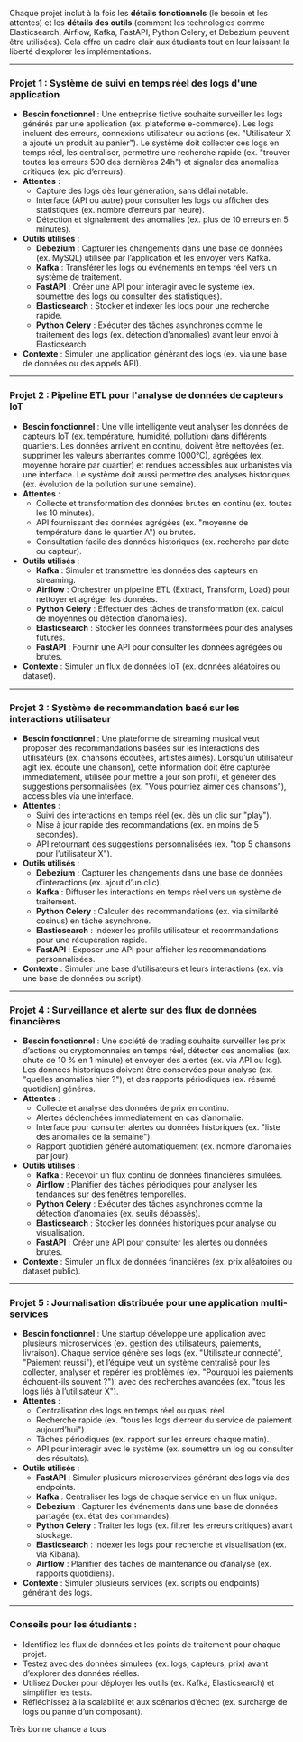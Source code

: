 Chaque projet inclut à la fois les **détails fonctionnels** (le besoin et les attentes) et les **détails des outils** (comment les technologies comme Elasticsearch, Airflow, Kafka, FastAPI, Python Celery, et Debezium peuvent être utilisées). 
Cela offre un cadre clair aux étudiants tout en leur laissant la liberté d’explorer les implémentations.

---

### Projet 1 : Système de suivi en temps réel des logs d'une application
- **Besoin fonctionnel** : Une entreprise fictive souhaite surveiller les logs générés par une application (ex. plateforme e-commerce). Les logs incluent des erreurs, connexions utilisateur ou actions (ex. "Utilisateur X a ajouté un produit au panier"). Le système doit collecter ces logs en temps réel, les centraliser, permettre une recherche rapide (ex. "trouver toutes les erreurs 500 des dernières 24h") et signaler des anomalies critiques (ex. pic d’erreurs).
- **Attentes** :
  - Capture des logs dès leur génération, sans délai notable.
  - Interface (API ou autre) pour consulter les logs ou afficher des statistiques (ex. nombre d’erreurs par heure).
  - Détection et signalement des anomalies (ex. plus de 10 erreurs en 5 minutes).
- **Outils utilisés** :
  - **Debezium** : Capturer les changements dans une base de données (ex. MySQL) utilisée par l’application et les envoyer vers Kafka.
  - **Kafka** : Transférer les logs ou événements en temps réel vers un système de traitement.
  - **FastAPI** : Créer une API pour interagir avec le système (ex. soumettre des logs ou consulter des statistiques).
  - **Elasticsearch** : Stocker et indexer les logs pour une recherche rapide.
  - **Python Celery** : Exécuter des tâches asynchrones comme le traitement des logs (ex. détection d’anomalies) avant leur envoi à Elasticsearch.
- **Contexte** : Simuler une application générant des logs (ex. via une base de données ou des appels API).

---

### Projet 2 : Pipeline ETL pour l'analyse de données de capteurs IoT
- **Besoin fonctionnel** : Une ville intelligente veut analyser les données de capteurs IoT (ex. température, humidité, pollution) dans différents quartiers. Les données arrivent en continu, doivent être nettoyées (ex. supprimer les valeurs aberrantes comme 1000°C), agrégées (ex. moyenne horaire par quartier) et rendues accessibles aux urbanistes via une interface. Le système doit aussi permettre des analyses historiques (ex. évolution de la pollution sur une semaine).
- **Attentes** :
  - Collecte et transformation des données brutes en continu (ex. toutes les 10 minutes).
  - API fournissant des données agrégées (ex. "moyenne de température dans le quartier A") ou brutes.
  - Consultation facile des données historiques (ex. recherche par date ou capteur).
- **Outils utilisés** :
  - **Kafka** : Simuler et transmettre les données des capteurs en streaming.
  - **Airflow** : Orchestrer un pipeline ETL (Extract, Transform, Load) pour nettoyer et agréger les données.
  - **Python Celery** : Effectuer des tâches de transformation (ex. calcul de moyennes ou détection d’anomalies).
  - **Elasticsearch** : Stocker les données transformées pour des analyses futures.
  - **FastAPI** : Fournir une API pour consulter les données agrégées ou brutes.
- **Contexte** : Simuler un flux de données IoT (ex. données aléatoires ou dataset).

---

### Projet 3 : Système de recommandation basé sur les interactions utilisateur
- **Besoin fonctionnel** : Une plateforme de streaming musical veut proposer des recommandations basées sur les interactions des utilisateurs (ex. chansons écoutées, artistes aimés). Lorsqu’un utilisateur agit (ex. écoute une chanson), cette information doit être capturée immédiatement, utilisée pour mettre à jour son profil, et générer des suggestions personnalisées (ex. "Vous pourriez aimer ces chansons"), accessibles via une interface.
- **Attentes** :
  - Suivi des interactions en temps réel (ex. dès un clic sur "play").
  - Mise à jour rapide des recommandations (ex. en moins de 5 secondes).
  - API retournant des suggestions personnalisées (ex. "top 5 chansons pour l’utilisateur X").
- **Outils utilisés** :
  - **Debezium** : Capturer les changements dans une base de données d’interactions (ex. ajout d’un clic).
  - **Kafka** : Diffuser les interactions en temps réel vers un système de traitement.
  - **Python Celery** : Calculer des recommandations (ex. via similarité cosinus) en tâche asynchrone.
  - **Elasticsearch** : Indexer les profils utilisateur et recommandations pour une récupération rapide.
  - **FastAPI** : Exposer une API pour afficher les recommandations personnalisées.
- **Contexte** : Simuler une base d’utilisateurs et leurs interactions (ex. via une base de données ou script).

---

### Projet 4 : Surveillance et alerte sur des flux de données financières
- **Besoin fonctionnel** : Une société de trading souhaite surveiller les prix d’actions ou cryptomonnaies en temps réel, détecter des anomalies (ex. chute de 10 % en 1 minute) et envoyer des alertes (ex. via API ou log). Les données historiques doivent être conservées pour analyse (ex. "quelles anomalies hier ?"), et des rapports périodiques (ex. résumé quotidien) générés.
- **Attentes** :
  - Collecte et analyse des données de prix en continu.
  - Alertes déclenchées immédiatement en cas d’anomalie.
  - Interface pour consulter alertes ou données historiques (ex. "liste des anomalies de la semaine").
  - Rapport quotidien généré automatiquement (ex. nombre d’anomalies par jour).
- **Outils utilisés** :
  - **Kafka** : Recevoir un flux continu de données financières simulées.
  - **Airflow** : Planifier des tâches périodiques pour analyser les tendances sur des fenêtres temporelles.
  - **Python Celery** : Exécuter des tâches asynchrones comme la détection d’anomalies (ex. seuils dépassés).
  - **Elasticsearch** : Stocker les données historiques pour analyse ou visualisation.
  - **FastAPI** : Créer une API pour consulter les alertes ou données brutes.
- **Contexte** : Simuler un flux de données financières (ex. prix aléatoires ou dataset public).

---

### Projet 5 : Journalisation distribuée pour une application multi-services
- **Besoin fonctionnel** : Une startup développe une application avec plusieurs microservices (ex. gestion des utilisateurs, paiements, livraison). Chaque service génère ses logs (ex. "Utilisateur connecté", "Paiement réussi"), et l’équipe veut un système centralisé pour les collecter, analyser et repérer les problèmes (ex. "Pourquoi les paiements échouent-ils souvent ?"), avec des recherches avancées (ex. "tous les logs liés à l’utilisateur X").
- **Attentes** :
  - Centralisation des logs en temps réel ou quasi réel.
  - Recherche rapide (ex. "tous les logs d’erreur du service de paiement aujourd’hui").
  - Tâches périodiques (ex. rapport sur les erreurs chaque matin).
  - API pour interagir avec le système (ex. soumettre un log ou consulter des résultats).
- **Outils utilisés** :
  - **FastAPI** : Simuler plusieurs microservices générant des logs via des endpoints.
  - **Kafka** : Centraliser les logs de chaque service en un flux unique.
  - **Debezium** : Capturer les événements dans une base de données partagée (ex. état des commandes).
  - **Python Celery** : Traiter les logs (ex. filtrer les erreurs critiques) avant stockage.
  - **Elasticsearch** : Indexer les logs pour recherche et visualisation (ex. via Kibana).
  - **Airflow** : Planifier des tâches de maintenance ou d’analyse (ex. rapports quotidiens).
- **Contexte** : Simuler plusieurs services (ex. scripts ou endpoints) générant des logs.

---

### Conseils pour les étudiants :
- Identifiez les flux de données et les points de traitement pour chaque projet.
- Testez avec des données simulées (ex. logs, capteurs, prix) avant d’explorer des données réelles.
- Utilisez Docker pour déployer les outils (ex. Kafka, Elasticsearch) et simplifier les tests.
- Réfléchissez à la scalabilité et aux scénarios d’échec (ex. surcharge de logs ou panne d’un composant).

Très bonne chance a tous
